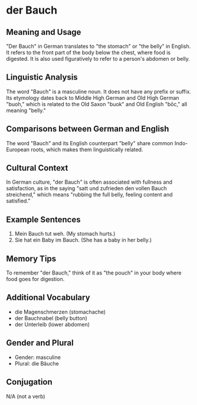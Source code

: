 # der Bauch
## Meaning and Usage
"Der Bauch" in German translates to "the stomach" or "the belly" in English. It refers to the front part of the body below the chest, where food is digested. It is also used figuratively to refer to a person's abdomen or belly.

## Linguistic Analysis
The word "Bauch" is a masculine noun. It does not have any prefix or suffix. Its etymology dates back to Middle High German and Old High German "buoh," which is related to the Old Saxon "buok" and Old English "bōc," all meaning "belly."

## Comparisons between German and English
The word "Bauch" and its English counterpart "belly" share common Indo-European roots, which makes them linguistically related. 

## Cultural Context
In German culture, "der Bauch" is often associated with fullness and satisfaction, as in the saying "satt und zufrieden den vollen Bauch streichend," which means "rubbing the full belly, feeling content and satisfied."

## Example Sentences
1. Mein Bauch tut weh. (My stomach hurts.)
2. Sie hat ein Baby im Bauch. (She has a baby in her belly.)

## Memory Tips
To remember "der Bauch," think of it as "the pouch" in your body where food goes for digestion.

## Additional Vocabulary
- die Magenschmerzen (stomachache)
- der Bauchnabel (belly button)
- der Unterleib (lower abdomen)

## Gender and Plural
- Gender: masculine
- Plural: die Bäuche

## Conjugation
N/A (not a verb)